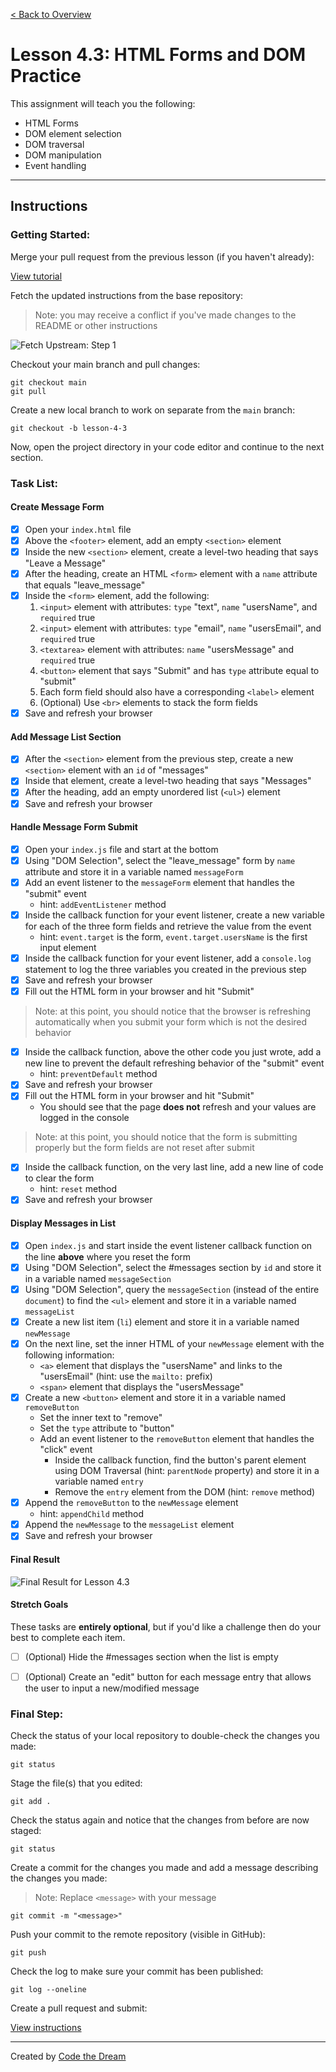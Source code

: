 [< Back to Overview](../../README.md)

# Lesson 4.3: HTML Forms and DOM Practice

This assignment will teach you the following:

- HTML Forms
- DOM element selection
- DOM traversal
- DOM manipulation
- Event handling

---

## Instructions

### Getting Started:

Merge your pull request from the previous lesson (if you haven't already):

[View tutorial](../common/how-to-merge.md)

Fetch the updated instructions from the base repository:

> Note: you may receive a conflict if you've made changes to the README or other instructions

![Fetch Upstream: Step 1](../assets/fetch-upstream/step-1.jpg)

Checkout your main branch and pull changes:

    git checkout main
    git pull

Create a new local branch to work on separate from the `main` branch:

    git checkout -b lesson-4-3

Now, open the project directory in your code editor and continue to the next section.

### Task List:

#### Create Message Form

- [X] Open your `index.html` file
- [X] Above the `<footer>` element, add an empty `<section>` element
- [X] Inside the new `<section>` element, create a level-two heading that says "Leave a Message"
- [X] After the heading, create an HTML `<form>` element with a `name` attribute that equals "leave_message"
- [X] Inside the `<form>` element, add the following:
  1. `<input>` element with attributes: `type` "text", `name` "usersName", and `required` true
  2. `<input>` element with attributes: `type` "email", `name` "usersEmail", and `required` true
  3. `<textarea>` element with attributes: `name` "usersMessage" and `required` true
  4. `<button>` element that says "Submit" and has `type` attribute equal to "submit"
  5. Each form field should also have a corresponding `<label>` element
  6. (Optional) Use `<br>` elements to stack the form fields
- [X] Save and refresh your browser

#### Add Message List Section

- [X] After the `<section>` element from the previous step, create a new `<section>` element with an `id` of "messages"
- [X] Inside that element, create a level-two heading that says "Messages"
- [X] After the heading, add an empty unordered list (`<ul>`) element
- [X] Save and refresh your browser

#### Handle Message Form Submit

- [X] Open your `index.js` file and start at the bottom
- [X] Using "DOM Selection", select the "leave_message" form by `name` attribute and store it in a variable named `messageForm`
- [X] Add an event listener to the `messageForm` element that handles the "submit" event
  - hint: `addEventListener` method
- [X] Inside the callback function for your event listener, create a new variable for each of the three form fields and retrieve the value from the event
  - hint: `event.target` is the form, `event.target.usersName` is the first input element
- [X] Inside the callback function for your event listener, add a `console.log` statement to log the three variables you created in the previous step
- [X] Save and refresh your browser
- [X] Fill out the HTML form in your browser and hit "Submit"

> Note: at this point, you should notice that the browser is refreshing automatically when you submit your form which is not the desired behavior

- [X] Inside the callback function, above the other code you just wrote, add a new line to prevent the default refreshing behavior of the "submit" event
  - hint: `preventDefault` method
- [X] Save and refresh your browser
- [X] Fill out the HTML form in your browser and hit "Submit"
  - You should see that the page **does not** refresh and your values are logged in the console

> Note: at this point, you should notice that the form is submitting properly but the form fields are not reset after submit

- [X] Inside the callback function, on the very last line, add a new line of code to clear the form
  - hint: `reset` method
- [X] Save and refresh your browser

#### Display Messages in List

- [X] Open `index.js` and start inside the event listener callback function on the line **above** where you reset the form
- [X] Using "DOM Selection", select the #messages section by `id` and store it in a variable named `messageSection`
- [X] Using "DOM Selection", query the `messageSection` (instead of the entire `document`) to find the `<ul>` element and store it in a variable named `messageList`
- [X] Create a new list item (`li`) element and store it in a variable named `newMessage`
- [X] On the next line, set the inner HTML of your `newMessage` element with the following information:
  - `<a>` element that displays the "usersName" and links to the "usersEmail" (hint: use the `mailto:` prefix)
  - `<span>` element that displays the "usersMessage"
- [X] Create a new `<button>` element and store it in a variable named `removeButton`
  - Set the inner text to "remove"
  - Set the `type` attribute to "button"
  - Add an event listener to the `removeButton` element that handles the "click" event
    - Inside the callback function, find the button's parent element using DOM Traversal (hint: `parentNode` property) and store it in a variable named `entry`
    - Remove the `entry` element from the DOM (hint: `remove` method)
- [X] Append the `removeButton` to the `newMessage` element
  - hint: `appendChild` method
- [X] Append the `newMessage` to the `messageList` element
- [X] Save and refresh your browser

#### Final Result

![Final Result for Lesson 4.3](../assets/section-4/lesson-4-3-result.png)

#### Stretch Goals

These tasks are **entirely optional**, but if you'd like a challenge then do your best to complete each item.

- [ ] (Optional) Hide the #messages section when the list is empty
- [ ] (Optional) Create an "edit" button for each message entry that allows the user to input a new/modified message


### Final Step:

Check the status of your local repository to double-check the changes you made:

    git status

Stage the file(s) that you edited:

    git add .

Check the status again and notice that the changes from before are now staged:

    git status

Create a commit for the changes you made and add a message describing the changes you made:

> Note: Replace `<message>` with your message

    git commit -m "<message>"

Push your commit to the remote repository (visible in GitHub):

    git push

Check the log to make sure your commit has been published:

    git log --oneline

Create a pull request and submit:

[View instructions](../common/how-to-pull-request.md)

---

Created by [Code the Dream](https://www.codethedream.org)
